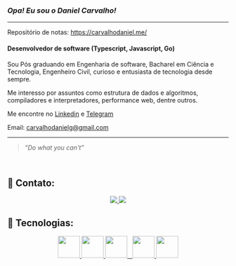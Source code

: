 ### **_Opa! Eu sou o Daniel Carvalho!_**
---

Repositório de notas: https://carvalhodaniel.me/


#### Desenvolvedor de software (Typescript, Javascript, Go)
Sou Pós graduando em Engenharia de software, Bacharel em Ciência e Tecnologia, Engenheiro Civil, curioso e entusiasta de tecnologia desde sempre.  

Me interesso por assuntos como estrutura de dados e algoritmos, compiladores e interpretadores, performance web, dentre outros. 

Me encontre no [Linkedin](https://www.linkedin.com/in/carvalhodanielg/) e [Telegram](https://t.me/Daniel_dcg) 

Email: carvalhodanielg@gmail.com




---



>_“Do what you can't”_

<br/>


## :handshake: Contato:
<div align="center">
  <a href="https://www.linkedin.com/in/carvalhodanielg/" alt="linkedin" target="_blank">
  <img src="https://img.shields.io/badge/LinkedIn-0077B5?style=for-the-badge&logo=linkedin&logoColor=white">
  </a>  <a href="https://t.me/Daniel_dcg" alt="telegram" target="_blank">
  <img src="https://img.shields.io/badge/Telegram-2CA5E0?style=for-the-badge&logo=telegram&logoColor=white">
  </a>
</div>




## :space_invader: Tecnologias:


<div align="center">
  <a href="https://www.linkedin.com/in/carvalhodanielg/" alt="linkedin" target="_blank">
<img height = "50px" src="https://cdn.jsdelivr.net/gh/devicons/devicon/icons/css3/css3-plain-wordmark.svg" >

<a href="https://www.linkedin.com/in/carvalhodanielg/" alt="linkedin" target="_blank">
<img height = "50px" src="https://cdn.jsdelivr.net/gh/devicons/devicon/icons/html5/html5-plain-wordmark.svg" >

<a href="https://www.linkedin.com/in/carvalhodanielg/" alt="linkedin" target="_blank">
<img height = "50px" src="https://cdn.jsdelivr.net/gh/devicons/devicon/icons/javascript/javascript-plain.svg">
  <span>&nbsp</span> 
 <a href="https://www.linkedin.com/in/carvalhodanielg/" alt="linkedin" target="_blank">
<img height = "50px" src="https://cdn.jsdelivr.net/gh/devicons/devicon/icons/typescript/typescript-original.svg">

<a href="https://www.linkedin.com/in/carvalhodanielg/" alt="linkedin" target="_blank">
<img height = "50px" src="https://cdn.jsdelivr.net/gh/devicons/devicon/icons/react/react-original-wordmark.svg">
  </div>
 
